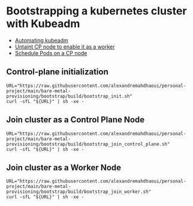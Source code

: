 # Bootstrapping a kubernetes cluster with Kubeadm

- [Automating kubeadm](https://kubernetes.io/docs/reference/setup-tools/kubeadm/kubeadm-init/#automating-kubeadm)
- [Untaint CP node to enable it as a worker](https://stackoverflow.com/a/74792489)
- [Schedule Pods on a CP node](https://kubernetes.io/docs/setup/production-environment/tools/kubeadm/create-cluster-kubeadm/#control-plane-node-isolation)

## Control-plane initialization

```shell
URL="https://raw.githubusercontent.com/alexandremahdhaoui/personal-project/main/bare-metal-provisioning/bootstrap/build/bootstrap_init.sh"
curl -sfL "${URL}" | sh -xe -
```

## Join cluster as a Control Plane Node

```shell
URL="https://raw.githubusercontent.com/alexandremahdhaoui/personal-project/main/bare-metal-provisioning/bootstrap/build/bootstrap_join_control_plane.sh"
curl -sfL "${URL}" | sh -xe -
```

## Join cluster as a Worker Node

```shell
URL="https://raw.githubusercontent.com/alexandremahdhaoui/personal-project/main/bare-metal-provisioning/bootstrap/build/bootstrap_join_worker.sh"
curl -sfL "${URL}" | sh -xe -
```


